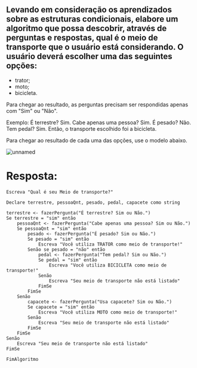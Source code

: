 ## Levando em consideração os aprendizados sobre as estruturas condicionais, elabore um algoritmo que possa descobrir, através de perguntas e respostas, qual é o meio de transporte que o usuário está considerando. O usuário deverá escolher uma das seguintes opções:

- trator; 
- moto; 
- bicicleta. 

Para chegar ao resultado, as perguntas precisam ser respondidas apenas com "Sim" ou "Não".

Exemplo:
É terrestre? Sim.
Cabe apenas uma pessoa? Sim.
É pesado? Não.
Tem pedal? Sim.
Então, o transporte escolhido foi a bicicleta.

Para chegar ao resultado de cada uma das opções, use o modelo abaixo.

![unnamed](https://github.com/diogovilanova/atividades-fap-backend/assets/84420336/6f73d541-4199-4548-934f-8cd3470cc328)

# Resposta:

    Escreva "Qual é seu Meio de transporte?"

    Declare terrestre, pessoaQnt, pesado, pedal, capacete como string

    terrestre <- fazerPergunta("É terrestre? Sim ou Não.")
    Se terrestre = "sim" então
        pessoaQnt <- fazerPergunta("Cabe apenas uma pessoa? Sim ou Não.")
        Se pessoaQnt = "sim" então
            pesado <- fazerPergunta("É pesado? Sim ou Não.")
            Se pesado = "sim" então
                Escreva "Você utiliza TRATOR como meio de transporte!"
            Senão se pesado = "não" então
                pedal <- fazerPergunta("Tem pedal? Sim ou Não.")
                Se pedal = "sim" então
                    Escreva "Você utiliza BICICLETA como meio de transporte!"
                Senão
                    Escreva "Seu meio de transporte não está listado"
                FimSe
            FimSe
        Senão
            capacete <- fazerPergunta("Usa capacete? Sim ou Não.")
            Se capacete = "sim" então
                Escreva "Você utiliza MOTO como meio de transporte!"
            Senão
                Escreva "Seu meio de transporte não está listado"
            FimSe
        FimSe
    Senão
        Escreva "Seu meio de transporte não está listado"
    FimSe

    FimAlgoritmo
